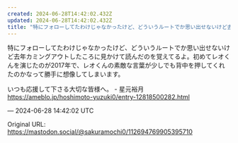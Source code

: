 ```yaml
---
created: 2024-06-28T14:42:02.432Z
updated: 2024-06-28T14:42:02.432Z
title: "特にフォローしてたわけじゃなかったけど、どういうルートでか思い出せないけど去年カ[...]"
---
```


<p>特にフォローしてたわけじゃなかったけど、どういうルートでか思い出せないけど去年カミングアウトしたころに見かけて読んだのを覚えてるよ。初めてレオくんを演じたのが2017年で、レオくんの素敵な言葉が少しでも背中を押してくれたのかなって勝手に想像してしまいます。</p><p>いつも応援して下さる大切な皆様へ。 - 星元裕月<br /><a href="https://ameblo.jp/hoshimoto-yuzuki0/entry-12818500282.html" target="_blank" rel="nofollow noopener" translate="no"><span class="invisible">https://</span><span class="ellipsis">ameblo.jp/hoshimoto-yuzuki0/en</span><span class="invisible">try-12818500282.html</span></a></p>

&mdash; 2024-06-28 14:42:02 UTC

Original URL: https://mastodon.social/@sakuramochi0/112694769905395710

